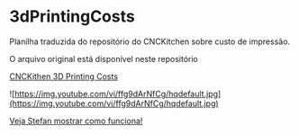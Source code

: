 # 3dPrintingCosts

Planilha traduzida do repositório do CNCKitchen sobre custo de impressão.

O arquivo original está disponível neste repositório


[CNCKithen 3D Printing Costs](https://github.com/CNCKitchen/3D-Printing-costs)

![https://img.youtube.com/vi/ffg9dArNfCg/hqdefault.jpg](https://img.youtube.com/vi/ffg9dArNfCg/hqdefault.jpg)


[Veja Stefan mostrar como funciona!](https://www.youtube.com/watch?v=ffg9dArNfCg)
